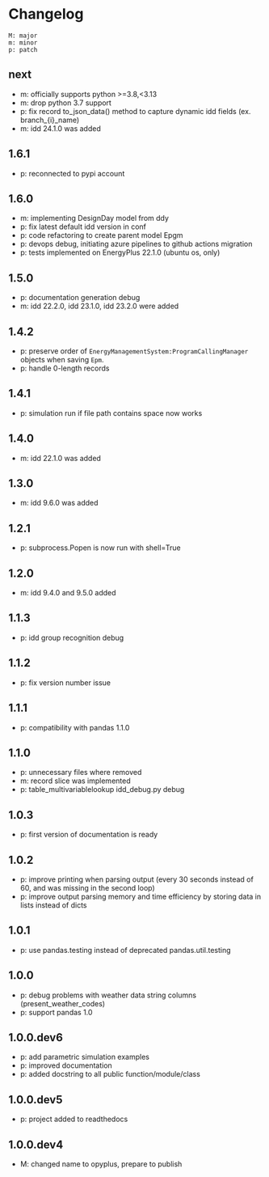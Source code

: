 # Changelog

    M: major
    m: minor
    p: patch

## next
* m: officially supports python >=3.8,<3.13
* m: drop python 3.7 support 
* p: fix record to_json_data() method to capture dynamic idd fields (ex. branch_{i}_name)
* m: idd 24.1.0 was added

## 1.6.1
* p: reconnected to pypi account

## 1.6.0
* m: implementing DesignDay model from ddy  
* p: fix latest default idd version in conf
* p: code refactoring to create parent model Epgm
* p: devops debug, initiating azure pipelines to github actions migration
* p: tests implemented on EnergyPlus 22.1.0 (ubuntu os, only)

## 1.5.0
* p: documentation generation debug
* m: idd 22.2.0, idd 23.1.0, idd 23.2.0 were added

## 1.4.2
* p: preserve order of ``EnergyManagementSystem:ProgramCallingManager`` objects when saving
``Epm``.
* p: handle 0-length records

## 1.4.1
* p: simulation run if file path contains space now works

## 1.4.0
* m: idd 22.1.0 was added

## 1.3.0
* m: idd 9.6.0 was added

## 1.2.1
* p: subprocess.Popen is now run with shell=True 

## 1.2.0
* m: idd 9.4.0 and 9.5.0 added

## 1.1.3
* p: idd group recognition debug

## 1.1.2
* p: fix version number issue

## 1.1.1
* p: compatibility with pandas 1.1.0

## 1.1.0
* p: unnecessary files where removed
* m: record slice was implemented
* p: table_multivariablelookup idd_debug.py debug

## 1.0.3
* p: first version of documentation is ready

## 1.0.2
* p: improve printing when parsing output (every 30 seconds instead of 60, and was missing in the second loop)
* p: improve output parsing memory and time efficiency by storing data in lists instead of dicts

## 1.0.1
* p: use pandas.testing instead of deprecated pandas.util.testing

## 1.0.0
* p: debug problems with weather data string columns (present_weather_codes)
* p: support pandas 1.0

## 1.0.0.dev6
* p: add parametric simulation examples
* p: improved documentation
* p: added docstring to all public function/module/class

## 1.0.0.dev5
* p: project added to readthedocs

## 1.0.0.dev4
* M: changed name to opyplus, prepare to publish
